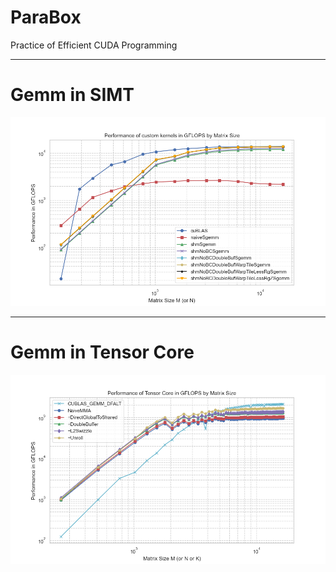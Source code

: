 # ParaBox
Practice of Efficient CUDA Programming

---
# Gemm in SIMT
![Custom kernels compared to cuBLAS](assets/simt.png)

---
# Gemm in Tensor Core
![Custom MMA compared to cuBLAS](assets/tensor.png)
